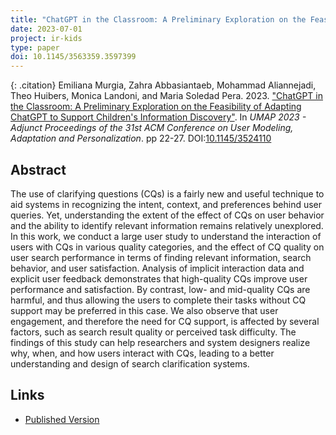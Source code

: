 ```yaml
---
title: "ChatGPT in the Classroom: A Preliminary Exploration on the Feasibility of Adapting ChatGPT to Support Children's Information Discovery"
date: 2023-07-01
project: ir-kids
type: paper
doi: 10.1145/3563359.3597399
---
```


{: .citation}
Emiliana Murgia, Zahra Abbasiantaeb, Mohammad Aliannejadi, Theo Huibers, Monica Landoni, and Maria Soledad Pera. 2023. ["ChatGPT in the Classroom: A Preliminary Exploration on the Feasibility of Adapting ChatGPT to Support Children's Information Discovery"](#). In <cite>UMAP 2023 - Adjunct Proceedings of the 31st ACM Conference on User Modeling, Adaptation and Personalization</cite>. pp 22-27. DOI:[10.1145/3524110](https://doi.org/10.1145/3563359.3597399)

## Abstract

The use of clarifying questions (CQs) is a fairly new and useful technique to aid systems in recognizing the intent, context, and preferences behind user queries. Yet, understanding the extent of the effect of CQs on user behavior and the ability to identify relevant information remains relatively unexplored. In this work, we conduct a large user study to understand the interaction of users with CQs in various quality categories, and the effect of CQ quality on user search performance in terms of finding relevant information, search behavior, and user satisfaction. Analysis of implicit interaction data and explicit user feedback demonstrates that high-quality CQs improve user performance and satisfaction. By contrast, low- and mid-quality CQs are harmful, and thus allowing the users to complete their tasks without CQ support may be preferred in this case. We also observe that user engagement, and therefore the need for CQ support, is affected by several factors, such as search result quality or perceived task difficulty. The findings of this study can help researchers and system designers realize why, when, and how users interact with CQs, leading to a better understanding and design of search clarification systems.

## Links
* [Published Version](https://dl.acm.org/doi/abs/10.1145/3563359.3597399)
